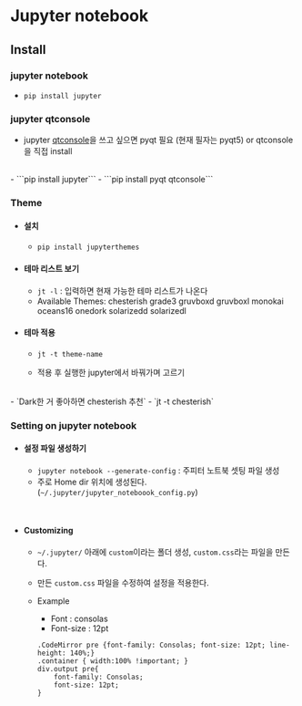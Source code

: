 
# Jupyter notebook 

## Install

### jupyter notebook

- `pip install jupyter`

### jupyter qtconsole

- jupyter [qtconsole](http://blog.naver.com/PostView.nhn?blogId=msyang59&logNo=220568393312)을 쓰고 싶으면
  pyqt 필요 (현재 필자는 pyqt5) or qtconsole을 직접 install
</br>
- ```pip install jupyter```
- ```pip install pyqt qtconsole```

### Theme

- #### 설치 

    - `pip install jupyterthemes`

- #### 테마 리스트 보기

    - `jt -l` : 입력하면 현재 가능한 테마 리스트가 나온다

    * Available Themes:
        chesterish
        grade3
        gruvboxd
        gruvboxl
        monokai
        oceans16
        onedork
        solarizedd
        solarizedl

- #### 테마 적용

    - `jt -t theme-name`

    - 적용 후 실행한 jupyter에서 바꿔가며 고르기 
</br>
    - `Dark한 거 좋아하면 chesterish 추천`
    - `jt -t chesterish`

### Setting on jupyter notebook

- #### 설정 파일 생성하기
    - ```jupyter notebook --generate-config``` : 주피터 노트북 셋팅 파일 생성
    - 주로 Home dir 위치에 생성된다. (```~/.jupyter/jupyter_noteboook_config.py```)

</br>

- #### Customizing
    - ```~/.jupyter/``` 아래에 ```custom```이라는 폴더 생성, ```custom.css```라는 파일을 만든다.
    - 만든 ```custom.css``` 파일을 수정하여 설정을 적용한다.

    - Example
        - Font : consolas
        - Font-size : 12pt
        
        ```
        .CodeMirror pre {font-family: Consolas; font-size: 12pt; line-height: 140%;}
        .container { width:100% !important; }
        div.output pre{
            font-family: Consolas;
            font-size: 12pt;
        }
        ```